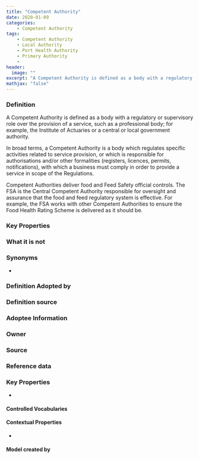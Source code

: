 ```yaml
---
title: "Competent Authority"
date: 2020-01-09
categories:
    - Competent Authority
tags:
    - Competent Authority
    - Local Authority
    - Port Health Authority
    - Primary Authority
    -   
header:
  image: ""
excerpt: "A Competent Authority is defined as a body with a regulatory or supervisory role over the provision of a service, such as a professional body; for example, the Institute of Actuaries or a central or local government authority."
mathjax: "false"
---
```


### Definition
A Competent Authority is defined as a body with a regulatory or supervisory role over the provision of a service, such as a professional body; for example, the Institute of Actuaries or a central or local government authority.

In broad terms, a Competent Authority is a body which regulates specific activities related to service provision, or which is responsible for authorisations and/or other formalities (registers, licences, permits, notifications), with which a business must comply in order to provide a service in scope of the Regulations.

Competent Authorities deliver food and Feed Safety official controls.  The FSA is the Central Competent Authority responsible for oversight and assurance that the food and feed regulatory system is effective.  For example, the FSA works with other Competent Authorities to ensure the Food Health Rating Scheme is delivered as it should be.

### Key Properties

### What it is not

### Synonyms
*
### Definition Adopted by

### Definition source

### Adoptee Information

### Owner

### Source

### Reference data

### Key Properties
*
#### Controlled Vocabularies

#### Contextual Properties
*
#### Model created by
